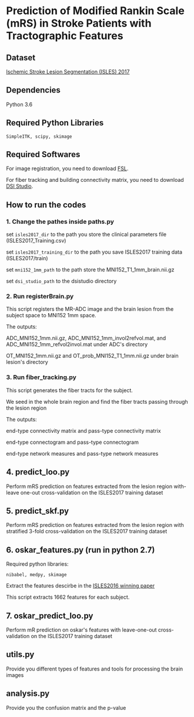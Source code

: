 # Prediction of Modified Rankin Scale (mRS) in Stroke Patients with Tractographic Features

## Dataset

[Ischemic Stroke Lesion Segmentation (ISLES) 2017](http://www.isles-challenge.org/ISLES2017/)

## Dependencies

Python 3.6

## Required Python Libraries

```SimpleITK, scipy, skimage```

## Required Softwares

For image registration, you need to download [FSL](https://fsl.fmrib.ox.ac.uk/fsl/fslwiki).

For fiber tracking and building connectivity matrix, you need to download [DSI Studio](http://dsi-studio.labsolver.org/).

## How to run the codes

### 1. Change the pathes inside paths.py

set `isles2017_dir` to the path you store the clinical parameters file (ISLES2017_Training.csv)

set `isles2017_training_dir` to the path you save ISLES2017 training data (ISLES2017/train)

set `mni152_1mm_path` to the path store the MNI152_T1_1mm_brain.nii.gz

set `dsi_studio_path` to the dsistudio directory

### 2. Run registerBrain.py

This script registers the MR-ADC image and the brain lesion from the subject space to MNI152 1mm space.

The outputs: 

ADC_MNI152_1mm.nii.gz, ADC_MNI152_1mm_invol2refvol.mat, and ADC_MNI152_1mm_refvol2invol.mat under ADC's directory

OT_MNI152_1mm.nii.gz and OT_prob_MNI152_T1_1mm.nii.gz under brain lesion's directory  

### 3. Run fiber_tracking.py

This script generates the fiber tracts for the subject. 

We seed in the whole brain region and find the fiber tracts passing through the lesion region

The outputs:

end-type connectivity matrix and pass-type connectivity matrix

end-type connectogram and pass-type connectogram

end-type network measures and pass-type network measures

## 4. predict_loo.py

Perform mRS prediction on features extracted from the lesion region with-leave one-out cross-validation on the ISLES2017 training dataset

## 5. predict_skf.py

Perform mRS prediction on features extracted from the lesion region with stratified 3-fold cross-validation on the ISLES2017 training dataset

## 6. oskar_features.py (run in python 2.7)

Required python libraries: 

```nibabel, medpy, skimage``` 

Extract the features descirbe in the [ISLES2016 winning paper](https://link.springer.com/chapter/10.1007/978-3-319-55524-9_21)

This script extracts 1662 features for each subject.

## 7. oskar_predict_loo.py

Perform mR prediction on oskar's features with leave-one-out cross-validation on the ISLES2017 training dataset

## utils.py

Provide you different types of features and tools for processing the brain images

## analysis.py

Provide you the confusion matrix and the p-value

